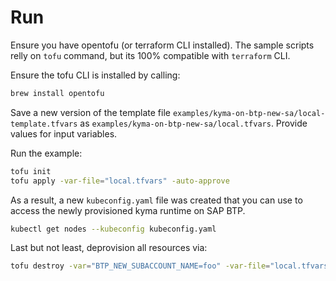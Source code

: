 # Run 

Ensure you have opentofu (or terraform CLI installed).
The sample scripts relly on `tofu` command, but its 100% compatible with `terraform` CLI.

Ensure the tofu CLI is installed by calling:
```sh
brew install opentofu
```

Save a new version of the template file `examples/kyma-on-btp-new-sa/local-template.tfvars` as `examples/kyma-on-btp-new-sa/local.tfvars`. Provide values for input variables.

Run the example:

```sh
tofu init
tofu apply -var-file="local.tfvars" -auto-approve
```

As a result, a new `kubeconfig.yaml` file was created that you can use to access the newly provisioned kyma runtime on SAP BTP.

```sh
kubectl get nodes --kubeconfig kubeconfig.yaml
```

Last but not least, deprovision all resources via:

```sh
tofu destroy -var="BTP_NEW_SUBACCOUNT_NAME=foo" -var-file="local.tfvars" -auto-approve
```